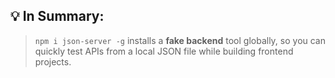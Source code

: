 ## 💡 In Summary:

> `npm i json-server -g` installs a **fake backend** tool globally, so you can quickly test APIs from a local JSON file while building frontend projects.